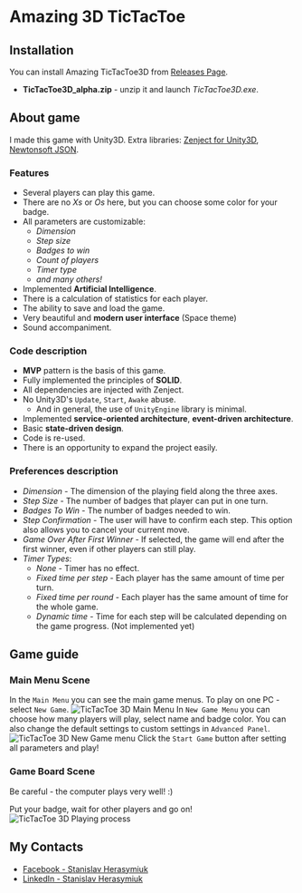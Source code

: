 # Amazing 3D TicTacToe
## Installation
You can install Amazing TicTacToe3D from [Releases Page](https://github.com/mentapro/TicTacToe3D/releases).
 - **TicTacToe3D_alpha.zip** - unzip it and launch *TicTacToe3D.exe*.

## About game
I made this game with Unity3D. Extra libraries: [Zenject for Unity3D](https://github.com/modesttree/Zenject),
[Newtonsoft JSON](http://www.newtonsoft.com/json).
### Features
- Several players can play this game.
- There are no *Xs* or *Os* here, but you can choose some color for your badge.
- All parameters are customizable: 
  - *Dimension*
  - *Step size*
  - *Badges to win*
  - *Count of players*
  - *Timer type*
  - *and many others!*
- Implemented **Artificial Intelligence**.
- There is a calculation of statistics for each player.
- The ability to save and load the game.
- Very beautiful and **modern user interface** (Space theme)
- Sound accompaniment.

### Code description
- **MVP** pattern is the basis of this game.
- Fully implemented the principles of **SOLID**.
- All dependencies are injected with Zenject.
- No Unity3D's `Update`, `Start`, `Awake` abuse.
  - And in general, the use of `UnityEngine` library is minimal.
- Implemented **service-oriented architecture**, **event-driven architecture**.
- Basic **state-driven design**.
- Сode is re-used.
- There is an opportunity to expand the project easily.

### Preferences description
- *Dimension* - The dimension of the playing field along the three axes.
- *Step Size* - The number of badges that player can put in one turn.
- *Badges To Win* - The number of badges needed to win.
- *Step Confirmation* - The user will have to confirm each step. This option also allows you to cancel your current move.
- *Game Over After First Winner* - If selected, the game will end after the first winner, even if other players can still play.
- *Timer Types*:
  - *None* - Timer has no effect.
  - *Fixed time per step* - Each player has the same amount of time per turn.
  - *Fixed time per round* - Each player has the same amount of time for the whole game.
  - *Dynamic time* - Time for each step will be calculated depending on the game progress. (Not implemented yet)

## Game guide
### Main Menu Scene
In the `Main Menu` you can see the main game menus. To play on one PC - select `New Game`.
![TicTacToe 3D Main Menu](https://c1.staticflickr.com/5/4218/35082438052_2b623fd9db_o.png)
In `New Game Menu` you can choose how many players will play, select name and badge color.
You can also change the default settings to custom settings in `Advanced Panel`.
![TicTacToe 3D New Game menu](https://c1.staticflickr.com/5/4202/35247841085_7935f62491_o.png)
Click the `Start Game` button after setting all parameters and play!

### Game Board Scene
Be careful - the computer plays very well! :)

Put your badge, wait for other players and go on!
![TicTacToe 3D Playing process](https://c1.staticflickr.com/5/4223/35082742452_e374a97941_o.png)

## My Contacts
- [Facebook - Stanislav Herasymiuk](https://www.facebook.com/stanislav.herasymiuk)
- [LinkedIn - Stanislav Herasymiuk](https://www.linkedin.com/in/gerasymiuk/)
